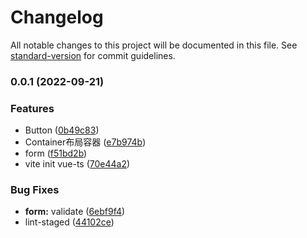 # Changelog

All notable changes to this project will be documented in this file. See [standard-version](https://github.com/conventional-changelog/standard-version) for commit guidelines.

### 0.0.1 (2022-09-21)


### Features

* Button ([0b49c83](https://github.com/youmengyin/ymyelement/commit/0b49c83e5ae90a5a2821e28be85ef7b55466e220))
* Container布局容器 ([e7b974b](https://github.com/youmengyin/ymyelement/commit/e7b974b1bee1db4417d671a596f71483f1ef9fee))
* form ([f51bd2b](https://github.com/youmengyin/ymyelement/commit/f51bd2b66f43a665c41254028afc17444e48fb27))
* vite init vue-ts ([70e44a2](https://github.com/youmengyin/ymyelement/commit/70e44a29161c652322438c1340d1fbc0cbd448bb))


### Bug Fixes

* **form:** validate ([6ebf9f4](https://github.com/youmengyin/ymyelement/commit/6ebf9f41164914d7b1aef4e9cc01c2c2962015f1))
* lint-staged ([44102ce](https://github.com/youmengyin/ymyelement/commit/44102cebcf1c2f7330576028fef0d5fb91aeef65))

